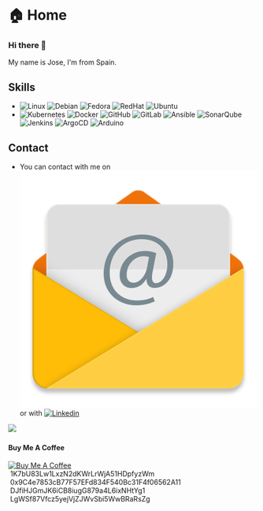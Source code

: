 # 🏠 Home

### Hi there 👋

My name is Jose, I'm from Spain.

## Skills

* ![Linux](https://img.shields.io/badge/OS-Linux-informational?style=flat\&logo=linux\&logoColor=white\&color=2bbc8a) ![Debian](https://img.shields.io/badge/OS-Debian-informational?style=flat\&logo=debian\&logoColor=white\&color=d70a53) ![Fedora](https://img.shields.io/badge/OS-Fedora-informational?style=flat\&logo=fedora\&logoColor=white\&color=0B57A4) ![RedHat](https://img.shields.io/badge/OS-RedHat-informational?style=flat\&logo=redhat\&logoColor=white\&color=CC0000) ![Ubuntu](https://img.shields.io/badge/OS-Ubuntu-informational?style=flat\&logo=ubuntu\&logoColor=white\&color=dd4814)
* ![Kubernetes](https://img.shields.io/badge/Kubernetes-informational?style=flat\&logo=kubernetes\&logoColor=white\&color=3970e4) ![Docker](https://img.shields.io/badge/Docker-informational?style=flat\&logo=docker\&logoColor=white\&color=0db7ed) ![GitHub](https://img.shields.io/badge/GitHub-informational?style=flat\&logo=github\&logoColor=white\&color=171515) ![GitLab](https://img.shields.io/badge/GitLab-informational?style=flat\&logo=gitlab\&logoColor=white\&color=fca326) ![Ansible](https://img.shields.io/badge/Ansible-informational?style=flat\&logo=ansible\&logoColor=white\&color=000000) ![SonarQube](https://img.shields.io/badge/SonarQube-informational?style=flat\&logo=sonarqube\&logoColor=white\&color=42c2f5) ![Jenkins](https://img.shields.io/badge/Jenkins-informational?style=flat\&logo=jenkins\&logoColor=white\&color=48728B) ![ArgoCD](https://img.shields.io/badge/ArgoCD-informational?style=flat\&logo=argo\&logoColor=white\&color=000080) ![Arduino](https://img.shields.io/badge/Arduino-informational?style=flat\&logo=arduino\&logoColor=white\&color=008184)

## Contact

* You can contact with me on [<img src=".gitbook/assets/image (3).png" alt="" data-size="line">](mailto:josel.azagra@pm.me?Subject=from%20github) or with [![Linkedin](https://img.shields.io/badge/-Jose-blue?style=flat-square\&logo=Linkedin\&logoColor=white\&link=https://www.linkedin.com/in/joselazagra/)](https://www.linkedin.com/in/joselazagra/)

&#x20;![](https://github-readme-stats.vercel.app/api?username=AzagraMac\&show\_icons=true)

#### Buy Me A Coffee

[<img src="https://www.nopcommerce.com/images/thumbs/0005707_paypalme-payment-method.png" alt="Buy Me A Coffee" data-size="line">](https://www.paypal.com/paypalme/azagramac)\
<img src="https://cdn3.emoji.gg/emojis/4586-bitcoin-logo.png" alt="" data-size="line"> 1K7bU83Lw1LxzN2dKWrLrWjA51HDpfyzWm\
<img src="https://cdn3.emoji.gg/emojis/7675-ethereum.png" alt="" data-size="line"> 0x9C4e7853cB77F57EFd834F540Bc31F4f06562A11\
<img src="https://user-images.githubusercontent.com/571796/234834948-f111b72f-d0c4-458c-bcc2-83a436edfdf5.png" alt="" data-size="line"> DJfiHJGmJK6iCB8iugG879a4L6ixNHtYg1\
<img src="https://cdn3.emoji.gg/emojis/5455-litecoin.png" alt="" data-size="line"> LgWSf87Vfcz5yejVjZJWvSbi5WwBRaRsZg
